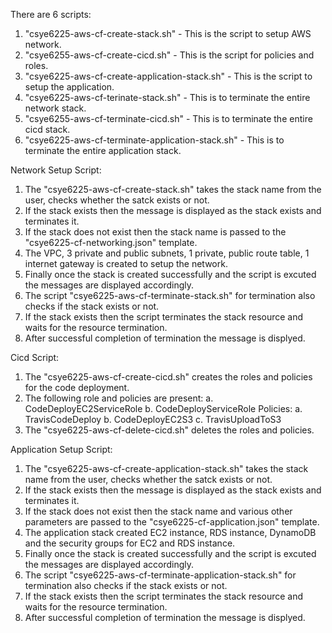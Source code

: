 There are 6 scripts:
1. "csye6225-aws-cf-create-stack.sh" - This is the script to setup AWS network.
2. "csye6255-aws-cf-create-cicd.sh" - This is the script for policies and roles.
3. "csye6225-aws-cf-create-application-stack.sh" - This is the script to setup the application.
4. "csye6225-aws-cf-terinate-stack.sh" - This is to terminate the entire network stack.
5. "csye6255-aws-cf-terminate-cicd.sh" - This is to terminate the entire cicd stack.
6. "csye6225-aws-cf-terminate-application-stack.sh" - This is to terminate the entire application stack.

Network Setup Script:
1. The "csye6225-aws-cf-create-stack.sh" takes the stack name from the user, checks whether the satck exists or not.
2. If the stack exists then the message is displayed as the stack exists and terminates it.
3. If the stack does not exist then the stack name is passed to the "csye6225-cf-networking.json" template.
4. The VPC, 3 private and public subnets, 1 private, public route table, 1 internet gateway is created to setup the network.
4. Finally once the stack is created successfully and the script is excuted the messages are displayed accordingly.
5. The script "csye6225-aws-cf-terminate-stack.sh" for termination also checks if the stack exists or not.
6. If the stack exists then the script terminates the stack resource and waits for the resource termination.
7. After successful completion of termination the message is displyed.

Cicd Script:
1. The "csye6225-aws-cf-create-cicd.sh" creates the roles and policies for the code deployment. 
2. The following role and policies are present:
  a. CodeDeployEC2ServiceRole
  b. CodeDeployServiceRole
Policies:
  a. TravisCodeDeploy
  b. CodeDeployEC2S3
  c. TravisUploadToS3
3. The "csye6225-aws-cf-delete-cicd.sh" deletes the roles and policies.

Application Setup Script:
1. The "csye6225-aws-cf-create-application-stack.sh" takes the stack name from the user, checks whether the satck exists or not.
2. If the stack exists then the message is displayed as the stack exists and terminates it.
3. If the stack does not exist then the stack name and various other parameters are passed to the "csye6225-cf-application.json"   template.
4. The application stack created EC2 instance, RDS instance, DynamoDB and the security groups for EC2 and RDS instance.
5. Finally once the stack is created successfully and the script is excuted the messages are displayed accordingly.
6. The script "csye6225-aws-cf-terminate-application-stack.sh" for termination also checks if the stack exists or not.
7. If the stack exists then the script terminates the stack resource and waits for the resource termination.
8. After successful completion of termination the message is displyed.
